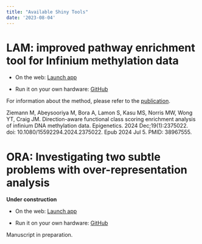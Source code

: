 ```yaml
---
title: "Available Shiny Tools"
date: '2023-08-04'
---
```


# LAM: improved pathway enrichment tool for Infinium methylation data

* On the web: [Launch app](https://lam.ziemann-lab.net)

* Run it on your own hardware: [GitHub](https://github.com/markziemann/gmea_app)

For information about the method, please refer to the [publication](https://doi.org/10.1080/15592294.2024.2375022).

Ziemann M, Abeysooriya M, Bora A, Lamon S, Kasu MS, Norris MW, Wong YT, Craig JM. Direction-aware functional class scoring enrichment analysis of infinium DNA methylation data. Epigenetics. 2024 Dec;19(1):2375022. doi: 10.1080/15592294.2024.2375022. Epub 2024 Jul 5. PMID: 38967555.

# ORA: Investigating two subtle problems with over-representation analysis

**Under construction**

* On the web: [Launch app](https://ora.ziemann-lab.net)

* Run it on your own hardware: [GitHub](https://github.com/markziemann/background?tab=readme-ov-file#shiny-app)

Manuscript in preparation.
